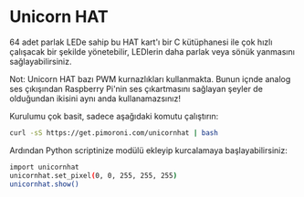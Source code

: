 <!--
---
name: Unicorn HAT
class: board
type: hepsi
formfactor: HAT
manufacturer: Pimoroni
description: Tek bir HAT kart üzerinde 64 adet programlanabilir parlak led modülü.
url: http://shop.pimoroni.com/products/unicorn-hat
github: https://github.com/pimoroni/unicornhat
buy: http://shop.pimoroni.com/products/unicorn-hat
image: 'unicorn-hat.png'
pincount: 40
eeprom: detect
power:
  '2':
ground:
  '9':
pin:
  '12':
    name: Data
    direction: output
    mode: pwm
    active: high
    description: WS2812 Data
-->
# Unicorn HAT

64 adet parlak LEDe sahip bu HAT kart'ı bir C kütüphanesi ile çok hızlı çalışacak bir şekilde yönetebilir, LEDlerin daha parlak veya sönük yanmasını sağlayabilirsiniz.

Not: Unicorn HAT bazı PWM kurnazlıkları kullanmakta. Bunun içnde analog ses çıkışından Raspberry Pi'nin ses çıkartmasını sağlayan şeyler de olduğundan ikisini aynı anda kullanamazsınız!

Kurulumu çok basit, sadece aşağıdaki komutu çalıştırın:

```bash
curl -sS https://get.pimoroni.com/unicornhat | bash
```

Ardından Python scriptinize modülü ekleyip kurcalamaya başlayabilirsiniz:

```bash
import unicornhat
unicornhat.set_pixel(0, 0, 255, 255, 255)
unicornhat.show()
```
